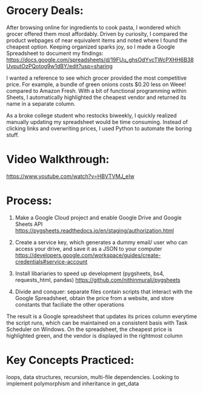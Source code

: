 # Grocery Deals:
After browsing online for ingredients to cook pasta, I wondered which grocer offered them most affordably.
Driven by curiosity, I compared the product webpages of near equivalent items and noted where I found the cheapest option.
Keeping organized sparks joy, so I made a Google Spreadsheet to document my findings:
https://docs.google.com/spreadsheets/d/19FUu_ghsOdYvcTWcPXHH6B38UvputOzPQotog9w1dBY/edit?usp=sharing

I wanted a reference to see which grocer provided the most competitive price.
For example, a bundle of green onions costs $0.20 less on Weee! compared to Amazon Fresh.
With a bit of functional programming within Sheets, I automatically highlighted the cheapest vendor and returned its name in a separate column.

As a broke college student who restocks biweekly, I quickly realized manually updating my spreadsheet would be time consuming.
Instead of clicking links and overwriting prices, I used Python to automate the boring stuff.

# Video Walkthrough:
https://www.youtube.com/watch?v=HBVTVMJ_eIw

# Process:

1. Make a Google Cloud project and enable Google Drive and Google Sheets API
https://pygsheets.readthedocs.io/en/staging/authorization.html

2. Create a service key, which generates a dummy email/ user who can access your drive, and save it as a JSON to your computer
https://developers.google.com/workspace/guides/create-credentials#service-account

3. Install libariaries to speed up development (pygsheets, bs4, requests_html, pandas)
https://github.com/nithinmurali/pygsheets

4. Divide and conquer: separate files contain scripts that interact with the Google Spreadsheet, obtain the price from a website, and store constants that faciliate the other operations

The result is a Google spreadsheet that updates its prices column everytime the script runs, which can be maintained on a consistent basis with Task Scheduler on Windows. On the spreadsheet, the cheapest price is highlighted green, and the vendor is displayed in the rightmost column

# Key Concepts Practiced: 
loops, data structures, recursion, multi-file dependencies. Looking to implement polymorphism and inheritance in get_data
